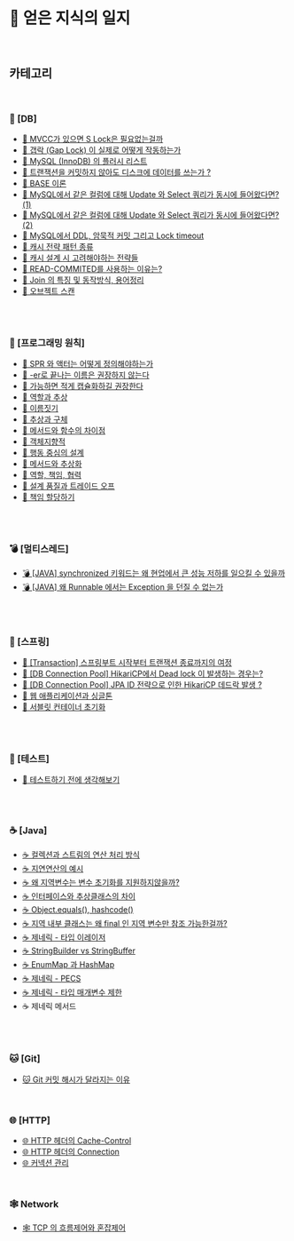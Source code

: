 # 📕 얻은 지식의 일지

</br>

## 카테고리

</br>

### 💾 [DB]

- [💾 MVCC가 있으면 S Lock은 필요없는걸까](https://github.com/leeMK09/MemoMemo/blob/main/%F0%9F%92%BE%20DB/MVCC%EA%B0%80%20%EC%9E%88%EC%9C%BC%EB%A9%B4%20S%20Lock%EC%9D%80%20%ED%95%84%EC%9A%94%EC%97%86%EB%8A%94%EA%B1%B8%EA%B9%8C.md)
- [💾 갭락 (Gap Lock) 이 실제로 어떻게 작동하는가](<https://github.com/leeMK09/MemoMemo/blob/main/%F0%9F%92%BE%20DB/%EA%B0%AD%EB%9D%BD%20(Gap%20Lock)%20%EC%9D%B4%20%EC%8B%A4%EC%A0%9C%EB%A1%9C%20%EC%96%B4%EB%96%BB%EA%B2%8C%20%EC%9E%91%EB%8F%99%ED%95%98%EB%8A%94%EA%B0%80.md>)
- [💾 MySQL (InnoDB) 의 플러시 리스트](<https://github.com/leeMK09/MemoMemo/blob/main/%F0%9F%92%BE%20DB/MySQL%20(InnoDB)%20%EC%9D%98%20%ED%94%8C%EB%9F%AC%EC%8B%9C%20%EB%A6%AC%EC%8A%A4%ED%8A%B8.md>)
- [💾 트랜잭션을 커밋하지 않아도 디스크에 데이터를 쓰는가 ?](https://github.com/leeMK09/MemoMemo/blob/main/%F0%9F%92%BE%20DB/%ED%8A%B8%EB%9E%9C%EC%9E%AD%EC%85%98%EC%9D%84%20%EC%BB%A4%EB%B0%8B%ED%95%98%EC%A7%80%20%EC%95%8A%EC%95%84%EB%8F%84%20%EB%94%94%EC%8A%A4%ED%81%AC%EC%97%90%20%EB%8D%B0%EC%9D%B4%ED%84%B0%EB%A5%BC%20%EC%93%B0%EB%8A%94%EA%B0%80%20%3F.md)
- [💾 BASE 이론](https://github.com/leeMK09/MemoMemo/blob/main/%F0%9F%92%BE%20DB/BASE%20%EC%9D%B4%EB%A1%A0.md)
- [💾 MySQL에서 같은 컬럼에 대해 Update 와 Select 쿼리가 동시에 들어왔다면? (1)](<https://github.com/leeMK09/MemoMemo/blob/main/%F0%9F%92%BE%20DB/MySQL%EC%97%90%EC%84%9C%20%EA%B0%99%EC%9D%80%20%EC%BB%AC%EB%9F%BC%EC%97%90%20%EB%8C%80%ED%95%B4%20Update%20%EC%99%80%20Select%20%EC%BF%BC%EB%A6%AC%EA%B0%80%20%EB%8F%99%EC%8B%9C%EC%97%90%20%EB%93%A4%EC%96%B4%EC%99%94%EB%8B%A4%EB%A9%B4%3F%20(1).md>)
- [💾 MySQL에서 같은 컬럼에 대해 Update 와 Select 쿼리가 동시에 들어왔다면? (2)](<https://github.com/leeMK09/MemoMemo/blob/main/%F0%9F%92%BE%20DB/MySQL%EC%97%90%EC%84%9C%20%EA%B0%99%EC%9D%80%20%EC%BB%AC%EB%9F%BC%EC%97%90%20%EB%8C%80%ED%95%B4%20Update%20%EC%99%80%20Select%20%EC%BF%BC%EB%A6%AC%EA%B0%80%20%EB%8F%99%EC%8B%9C%EC%97%90%20%EB%93%A4%EC%96%B4%EC%99%94%EB%8B%A4%EB%A9%B4%3F%20(2).md>)
- [💾 MySQL에서 DDL, 암묵적 커밋 그리고 Lock timeout](https://github.com/leeMK09/MemoMemo/blob/main/%F0%9F%92%BE%20DB/MySQL%EC%97%90%EC%84%9C%20DDL%2C%20%EC%95%94%EB%AC%B5%EC%A0%81%20%EC%BB%A4%EB%B0%8B%20%EA%B7%B8%EB%A6%AC%EA%B3%A0%20Lock%20timeout.md)
- [💾 캐시 전략 패턴 종류](https://github.com/leeMK09/MemoMemo/blob/main/%F0%9F%92%BE%20DB/%EC%BA%90%EC%8B%B1%20%EC%A0%84%EB%9E%B5%20%ED%8C%A8%ED%84%B4%20%EC%A2%85%EB%A5%98.md)
- [💾 캐시 설계 시 고려해야하는 전략들](https://github.com/leeMK09/MemoMemo/blob/main/%F0%9F%92%BE%20DB/%EC%BA%90%EC%8B%9C%20%EC%84%A4%EA%B3%84%20%EC%8B%9C%20%EA%B3%A0%EB%A0%A4%ED%95%B4%EC%95%BC%ED%95%98%EB%8A%94%20%EC%A0%84%EB%9E%B5%EB%93%A4.md)
- [💾 READ-COMMITED를 사용하는 이유는?](https://github.com/leeMK09/MemoMemo/blob/main/%F0%9F%92%BE%20DB/READ-COMMITED%EB%A5%BC%20%EC%82%AC%EC%9A%A9%ED%95%98%EB%8A%94%20%EC%9D%B4%EC%9C%A0%EB%8A%94%3F.md)
- [💾 Join 의 특징 및 동작방식, 용어정리](https://github.com/leeMK09/MemoMemo/blob/main/%F0%9F%92%BE%20DB/Join%20%EC%9D%98%20%ED%8A%B9%EC%A7%95%20%EB%B0%8F%20%EB%8F%99%EC%9E%91%EB%B0%A9%EC%8B%9D%2C%20%EC%9A%A9%EC%96%B4%EC%A0%95%EB%A6%AC.md)
- [💾 오브젝트 스캔](https://github.com/leeMK09/MemoMemo/blob/main/%F0%9F%92%BE%20DB/%EC%98%A4%EB%B8%8C%EC%A0%9D%ED%8A%B8%20%EC%8A%A4%EC%BA%94.md)

</br>
</br>

### 🧠 [프로그래밍 원칙]

- [🧠 SPR 와 액터는 어떻게 정의해야하는가](https://github.com/leeMK09/MemoMemo/blob/main/%F0%9F%A7%A0%20%ED%94%84%EB%A1%9C%EA%B7%B8%EB%9E%98%EB%B0%8D_%EC%9B%90%EC%B9%99/SRP%20%EC%99%80%20%EC%95%A1%ED%84%B0%EB%8A%94%20%EC%96%B4%EB%96%BB%EA%B2%8C%20%EC%A0%95%EC%9D%98%ED%95%B4%EC%95%BC%ED%95%98%EB%8A%94%EA%B0%80.md)
- [🧠 -er로 끝나는 이름은 권장하지 않는다](https://github.com/leeMK09/MemoMemo/blob/main/%F0%9F%A7%A0%20%ED%94%84%EB%A1%9C%EA%B7%B8%EB%9E%98%EB%B0%8D_%EC%9B%90%EC%B9%99/-er%EB%A1%9C%20%EB%81%9D%EB%82%98%EB%8A%94%20%EC%9D%B4%EB%A6%84%EC%9D%80%20%EA%B6%8C%EC%9E%A5%ED%95%98%EC%A7%80%20%EC%95%8A%EB%8A%94%EB%8B%A4.md)
- [🧠 가능하면 적게 캡슐화하길 권장한다](https://github.com/leeMK09/MemoMemo/blob/main/%F0%9F%A7%A0%20%ED%94%84%EB%A1%9C%EA%B7%B8%EB%9E%98%EB%B0%8D_%EC%9B%90%EC%B9%99/%EA%B0%80%EB%8A%A5%ED%95%98%EB%A9%B4%20%EC%A0%81%EA%B2%8C%20%EC%BA%A1%EC%8A%90%ED%99%94%ED%95%98%EA%B8%B8%20%EA%B6%8C%EC%9E%A5%ED%95%9C%EB%8B%A4.md)
- [🧠 역할과 추상](https://github.com/leeMK09/MemoMemo/blob/main/%F0%9F%A7%A0%20%ED%94%84%EB%A1%9C%EA%B7%B8%EB%9E%98%EB%B0%8D_%EC%9B%90%EC%B9%99/%EC%97%AD%ED%95%A0%EA%B3%BC%20%EC%B6%94%EC%83%81.md)
- [🧠 이름짓기](https://github.com/leeMK09/MemoMemo/blob/main/%F0%9F%A7%A0%20%ED%94%84%EB%A1%9C%EA%B7%B8%EB%9E%98%EB%B0%8D_%EC%9B%90%EC%B9%99/%EC%9D%B4%EB%A6%84%EC%A7%93%EA%B8%B0.md)
- [🧠 추상과 구체](https://github.com/leeMK09/MemoMemo/blob/main/%F0%9F%A7%A0%20%ED%94%84%EB%A1%9C%EA%B7%B8%EB%9E%98%EB%B0%8D_%EC%9B%90%EC%B9%99/%EC%B6%94%EC%83%81%EA%B3%BC%20%EA%B5%AC%EC%B2%B4.md)
- [🧠 메서드와 함수의 차이점](https://github.com/leeMK09/MemoMemo/blob/main/%F0%9F%A7%A0%20%ED%94%84%EB%A1%9C%EA%B7%B8%EB%9E%98%EB%B0%8D_%EC%9B%90%EC%B9%99/%EB%A9%94%EC%84%9C%EB%93%9C%EC%99%80%20%ED%95%A8%EC%88%98%EC%9D%98%20%EC%B0%A8%EC%9D%B4%EC%A0%90.md)
- [🧠 객체지향적](https://github.com/leeMK09/MemoMemo/blob/main/%F0%9F%A7%A0%20%ED%94%84%EB%A1%9C%EA%B7%B8%EB%9E%98%EB%B0%8D_%EC%9B%90%EC%B9%99/%EA%B0%9D%EC%B2%B4%EC%A7%80%ED%96%A5%EC%A0%81.md)
- [🧠 행동 중심의 설계](https://github.com/leeMK09/MemoMemo/blob/main/%F0%9F%A7%A0%20%ED%94%84%EB%A1%9C%EA%B7%B8%EB%9E%98%EB%B0%8D_%EC%9B%90%EC%B9%99/%ED%96%89%EB%8F%99%20%EC%A4%91%EC%8B%AC%EC%9D%98%20%EC%84%A4%EA%B3%84.md)
- [🧠 메서드와 추상화](https://github.com/leeMK09/MemoMemo/blob/main/%F0%9F%A7%A0%20%ED%94%84%EB%A1%9C%EA%B7%B8%EB%9E%98%EB%B0%8D_%EC%9B%90%EC%B9%99/%EB%A9%94%EC%84%9C%EB%93%9C%EC%99%80%20%EC%B6%94%EC%83%81%ED%99%94.md)
- [🧠 역할, 책임, 협력](https://github.com/leeMK09/MemoMemo/blob/main/%F0%9F%A7%A0%20%ED%94%84%EB%A1%9C%EA%B7%B8%EB%9E%98%EB%B0%8D_%EC%9B%90%EC%B9%99/%EC%97%AD%ED%95%A0%2C%20%EC%B1%85%EC%9E%84%2C%20%ED%98%91%EB%A0%A5.md)
- [🧠 설계 품질과 트레이드 오프](https://github.com/leeMK09/MemoMemo/blob/main/%F0%9F%A7%A0%20%ED%94%84%EB%A1%9C%EA%B7%B8%EB%9E%98%EB%B0%8D_%EC%9B%90%EC%B9%99/%EC%84%A4%EA%B3%84%20%ED%92%88%EC%A7%88%EA%B3%BC%20%ED%8A%B8%EB%A0%88%EC%9D%B4%EB%93%9C%20%EC%98%A4%ED%94%84.md)
- [🧠 책임 할당하기](https://github.com/leeMK09/MemoMemo/blob/main/%F0%9F%A7%A0%20%ED%94%84%EB%A1%9C%EA%B7%B8%EB%9E%98%EB%B0%8D_%EC%9B%90%EC%B9%99/%EC%B1%85%EC%9E%84%20%ED%95%A0%EB%8B%B9%ED%95%98%EA%B8%B0.md)

</br>
</br>

### 💣 [멀티스레드]

- [💣 [JAVA] synchronized 키워드는 왜 현업에서 큰 성능 저하를 일으킬 수 있을까](https://github.com/leeMK09/MemoMemo/blob/main/%F0%9F%92%A3%20%EB%A9%80%ED%8B%B0%EC%8A%A4%EB%A0%88%EB%93%9C/%5BJAVA%5D%20synchronized%20%ED%82%A4%EC%9B%8C%EB%93%9C%EB%8A%94%20%EC%99%9C%20%ED%98%84%EC%97%85%EC%97%90%EC%84%9C%20%ED%81%B0%20%EC%84%B1%EB%8A%A5%20%EC%A0%80%ED%95%98%EB%A5%BC%20%EC%9D%BC%EC%9C%BC%ED%82%AC%20%EC%88%98%20%EC%9E%88%EC%9D%84%EA%B9%8C.md)
- [💣 [JAVA] 왜 Runnable 에서는 Exception 을 던질 수 없는가](https://github.com/leeMK09/MemoMemo/blob/main/%F0%9F%92%A3%20%EB%A9%80%ED%8B%B0%EC%8A%A4%EB%A0%88%EB%93%9C/%5BJAVA%5D%20%EC%99%9C%20Runnable%20%EC%97%90%EC%84%9C%EB%8A%94%20Exception%20%EC%9D%84%20%EB%8D%98%EC%A7%88%20%EC%88%98%20%EC%97%86%EB%8A%94%EA%B0%80.md)

</br>
</br>

### 🌿 [스프링]

- [🌿 [Transaction] 스프링부트 시작부터 트랜잭션 종료까지의 여정](https://github.com/leeMK09/MemoMemo/blob/main/%F0%9F%8C%BF%20%EC%8A%A4%ED%94%84%EB%A7%81/%5BTransaction%5D%20%EC%8A%A4%ED%94%84%EB%A7%81%EB%B6%80%ED%8A%B8%20%EC%8B%9C%EC%9E%91%EB%B6%80%ED%84%B0%20%ED%8A%B8%EB%9E%9C%EC%9E%AD%EC%85%98%20%EC%A2%85%EB%A3%8C%EA%B9%8C%EC%A7%80%EC%9D%98%20%EC%97%AC%EC%A0%95.md)
- [🌿 [DB Connection Pool] HikariCP에서 Dead lock 이 발생하는 경우는?](https://github.com/leeMK09/MemoMemo/blob/main/%F0%9F%8C%BF%20%EC%8A%A4%ED%94%84%EB%A7%81/%5BDB%20Connection%20Pool%5D%20HikariCP%EC%97%90%EC%84%9C%20Dead%20lock%20%EC%9D%B4%20%EB%B0%9C%EC%83%9D%ED%95%98%EB%8A%94%20%EA%B2%BD%EC%9A%B0%EB%8A%94%3F.md)
- [🌿 [DB Connection Pool] JPA ID 전략으로 인한 HikariCP 데드락 발생 ?](https://github.com/leeMK09/MemoMemo/blob/main/%F0%9F%8C%BF%20%EC%8A%A4%ED%94%84%EB%A7%81/%5BDB%20Connection%20Pool%5D%20JPA%20ID%20%EC%A0%84%EB%9E%B5%EC%9C%BC%EB%A1%9C%20%EC%9D%B8%ED%95%9C%20HikariCP%20%EB%8D%B0%EB%93%9C%EB%9D%BD%20%EB%B0%9C%EC%83%9D%20%3F.md)
- [🌿 웹 애플리케이션과 싱글톤](https://github.com/leeMK09/MemoMemo/blob/main/%F0%9F%8C%BF%20%EC%8A%A4%ED%94%84%EB%A7%81/%EC%9B%B9%20%EC%95%A0%ED%94%8C%EB%A6%AC%EC%BC%80%EC%9D%B4%EC%85%98%EA%B3%BC%20%EC%8B%B1%EA%B8%80%ED%86%A4.md)
- [🌿 서블릿 컨테이너 초기화](https://github.com/leeMK09/MemoMemo/blob/main/%F0%9F%8C%BF%20%EC%8A%A4%ED%94%84%EB%A7%81/%EC%84%9C%EB%B8%94%EB%A6%BF%20%EC%BB%A8%ED%85%8C%EC%9D%B4%EB%84%88%20%EC%B4%88%EA%B8%B0%ED%99%94.md)

</br>
</br>

### 🧪 [테스트]

- [🧪 테스트하기 전에 생각해보기](https://github.com/leeMK09/MemoMemo/blob/main/%F0%9F%A7%AA%20%ED%85%8C%EC%8A%A4%ED%8A%B8/%ED%85%8C%EC%8A%A4%ED%8A%B8%ED%95%98%EA%B8%B0%20%EC%A0%84%EC%97%90%20%EC%83%9D%EA%B0%81%ED%95%B4%EB%B3%B4%EA%B8%B0.md)

</br>
</br>

### ☕ [Java]

- [☕ 컬렉션과 스트림의 연산 처리 방식](https://github.com/leeMK09/MemoMemo/blob/main/%E2%98%95%20Java/%EC%BB%AC%EB%A0%89%EC%85%98%EA%B3%BC%20%EC%8A%A4%ED%8A%B8%EB%A6%BC%EC%9D%98%20%EC%97%B0%EC%82%B0%20%EC%B2%98%EB%A6%AC%20%EB%B0%A9%EC%8B%9D.md)
- [☕ 지연연산의 예시](https://github.com/leeMK09/MemoMemo/blob/main/%E2%98%95%20Java/%EC%A7%80%EC%97%B0%EC%97%B0%EC%82%B0%EC%9D%98%20%EC%98%88%EC%8B%9C.md)
- [☕ 왜 지역변수는 변수 초기화를 지원하지않을까?](https://github.com/leeMK09/MemoMemo/blob/main/%E2%98%95%20Java/%EC%99%9C%20%EC%A7%80%EC%97%AD%EB%B3%80%EC%88%98%EB%8A%94%20%EB%B3%80%EC%88%98%20%EC%B4%88%EA%B8%B0%ED%99%94%EB%A5%BC%20%EC%A7%80%EC%9B%90%ED%95%98%EC%A7%80%EC%95%8A%EC%9D%84%EA%B9%8C%3F.md)
- [☕ 인터페이스와 추상클래스의 차이](https://github.com/leeMK09/MemoMemo/blob/main/%E2%98%95%20Java/%EC%9D%B8%ED%84%B0%ED%8E%98%EC%9D%B4%EC%8A%A4%EC%99%80%20%EC%B6%94%EC%83%81%ED%81%B4%EB%9E%98%EC%8A%A4%EC%9D%98%20%EC%B0%A8%EC%9D%B4.md)
- [☕ Object.equals(), hashcode()](<https://github.com/leeMK09/MemoMemo/blob/main/%E2%98%95%20Java/Object.equals()%2C%20hashcode().md>)
- [☕ 지역 내부 클래스는 왜 final 인 지역 변수만 참조 가능한걸까?](https://github.com/leeMK09/MemoMemo/blob/main/%E2%98%95%20Java/%EC%A7%80%EC%97%AD%20%EB%82%B4%EB%B6%80%20%ED%81%B4%EB%9E%98%EC%8A%A4%EB%8A%94%20%EC%99%9C%20final%20%EC%9D%B8%20%EC%A7%80%EC%97%AD%20%EB%B3%80%EC%88%98%EB%A7%8C%20%EC%B0%B8%EC%A1%B0%20%EA%B0%80%EB%8A%A5%ED%95%9C%EA%B1%B8%EA%B9%8C%3F.md)
- [☕ 제네릭 - 타입 이레이저](https://github.com/leeMK09/MemoMemo/blob/main/%E2%98%95%20Java/%EC%A0%9C%EB%84%A4%EB%A6%AD%20-%20%ED%83%80%EC%9E%85%20%EC%9D%B4%EB%A0%88%EC%9D%B4%EC%A0%80.md)
- [☕ StringBuilder vs StringBuffer](https://github.com/leeMK09/MemoMemo/blob/main/%E2%98%95%20Java/StringBuilder%20vs%20StringBuffer.md)
- [☕ EnumMap 과 HashMap](https://github.com/leeMK09/MemoMemo/blob/main/%E2%98%95%20Java/EnumMap%20%EA%B3%BC%20HashMap.md)
- [☕ 제네릭 - PECS](https://github.com/leeMK09/MemoMemo/blob/main/%E2%98%95%20Java/%EC%A0%9C%EB%84%A4%EB%A6%AD%20-%20PECS.md)
- [☕ 제네릭 - 타입 매개변수 제한](https://github.com/leeMK09/MemoMemo/blob/main/%E2%98%95%20Java/%EC%A0%9C%EB%84%A4%EB%A6%AD%20-%20%ED%83%80%EC%9E%85%20%EB%A7%A4%EA%B0%9C%EB%B3%80%EC%88%98%20%EC%A0%9C%ED%95%9C.md)
- ☕ 제네릭 메서드

</br>
</br>

### 🐱 [Git]

- [🐱 Git 커밋 해시가 달라지는 이유](https://github.com/leeMK09/MemoMemo/blob/main/%F0%9F%90%B1%20Git/Git%20%EC%BB%A4%EB%B0%8B%20%ED%95%B4%EC%8B%9C%EA%B0%80%20%EB%8B%AC%EB%9D%BC%EC%A7%80%EB%8A%94%20%EC%9D%B4%EC%9C%A0.md)

</br>

### 🌐 [HTTP]

- [🌐 HTTP 헤더의 Cache-Control](https://github.com/leeMK09/MemoMemo/blob/main/%F0%9F%8C%90%20HTTP/HTTP%20%ED%97%A4%EB%8D%94%EC%9D%98%20Cache-Control.md)
- [🌐 HTTP 헤더의 Connection](https://github.com/leeMK09/MemoMemo/blob/main/%F0%9F%8C%90%20HTTP/HTTP%20%ED%97%A4%EB%8D%94%EC%9D%98%20Connection.md)
- [🌐 커넥션 관리](https://github.com/leeMK09/MemoMemo/blob/main/%F0%9F%8C%90%20HTTP/%EC%BB%A4%EB%84%A5%EC%85%98%EA%B4%80%EB%A6%AC.md)

</br>

### 🕸️ Network

- [🕸️ TCP 의 흐름제어와 혼잡제어](https://github.com/leeMK09/MemoMemo/blob/main/%F0%9F%95%B8%EF%B8%8F%20Network/TCP%20%EC%9D%98%20%ED%9D%90%EB%A6%84%EC%A0%9C%EC%96%B4%EC%99%80%20%ED%98%BC%EC%9E%A1%EC%A0%9C%EC%96%B4.md)
